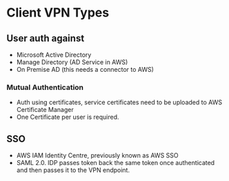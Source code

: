 # Client VPN Types
## User auth against
- Microsoft Active Directory
- Manage Directory (AD Service in AWS)
- On Premise AD (this needs a connector to AWS)
### Mutual Authentication
- Auth using certificates, service certificates need to be uploaded to AWS Certificate Manager
- One Certificate per user is required.
## SSO
- AWS IAM Identity Centre, previously known as AWS SSO
- SAML 2.0. IDP passes token back the same token once authenticated and then passes it to the VPN endpoint.
